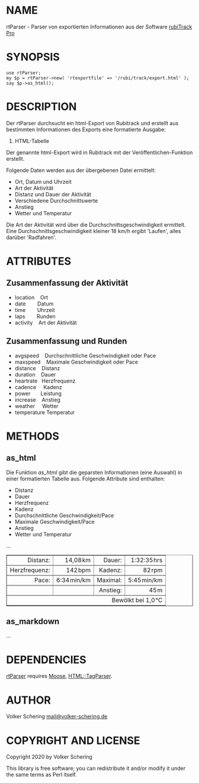 # NAME

rtParser - Parser von exportierten Informationen aus der 
Software [rubiTrack Pro](https://www.rubitrack.com)

# SYNOPSIS

    use rtParser;
    my $p = rtParser->new( 'rtexportfile' => '/rubi/track/export.html' );
    say $p->as_html();

# DESCRIPTION

Der rtParser durchsucht ein html-Export von Rubitrack und erstellt aus
bestimmten Informationen des Exports eine formatierte Ausgabe:

1. HTML-Tabelle

Der genannte html-Export wird in Rubitrack mit der
Veröffentlichen-Funktion erstellt.

Folgende Daten werden aus der übergebenen Datei ermittelt:

- Ort, Datum und Uhrzeit
- Art der Aktivität
- Distanz und Dauer der Aktivität
- Verschiedene Durchschnittswerte
- Anstieg
- Wetter und Temperatur

Die Art der Aktivität wird über die Durchschnittsgeschwindigkeit ermittelt. 
Eine Durchschnittsgeschwindigkeit kleiner 18 km/h ergibt 'Laufen',
alles darüber 'Radfahren'. 

# ATTRIBUTES

## Zusammenfassung der Aktivität

- location    Ort
- date        Datum
- time        Uhrzeit
- laps        Runden
- activity    Art der Aktivität

## Zusammenfassung und Runden

- avgspeed    Durchschnittliche Geschwindigkeit oder Pace
- maxspeed    Maximale Geschwindigkeit oder Pace
- distance    Distanz
- duration    Dauer
- heartrate   Herzfrequenz
- cadence     Kadenz
- power       Leistung
- increase    Anstieg
- weather     Wetter
- temperature Temperatur

# METHODS

## as\_html

Die Funktion _as\_html_ gibt die geparsten Informationen (eine Auswahl) in einer
formatierten Tabelle aus.
Folgende Attribute sind enthalten:

- Distanz
- Dauer
- Herzfrequenz
- Kadenz
- Durchschnittliche Geschwindigkeit/Pace
- Maximale Geschwindigkeit/Pace
- Anstieg
- Wetter und Temperatur

...

<div>
    <table border='1'>
      <tr align='right'>
        <td>Distanz:</td>
        <td>14,08 km</td>
        <td>Dauer:</td>
        <td>1:32:35 hrs</td>
      </tr>
      <tr align='right'>
        <td>Herzfrequenz:</td>
        <td>142 bpm</td>
        <td>Kadenz:</td>
        <td>82 rpm</td>
      </tr>
      <tr align='right'>
        <td>Pace:</td>
        <td>6:34 min/km</td>
        <td>Maximal:</td>
        <td>5:45 min/km</td>
      </tr>
      <tr align='right'>
        <td>&nbsp;</td>
        <td>&nbsp;</td>
        <td>Anstieg:</td>
        <td>45 m</td>
      </tr>
      <tr>
        <td colspan='4' align='right'>Bewölkt bei 1,0 ℃</td>
      </tr>
    </table>
</div>

## as\_markdown

...

# DEPENDENCIES

[rtParser](https://metacpan.org/pod/rtParser) requires [Moose](https://metacpan.org/pod/Moose), [HTML::TagParser](https://metacpan.org/pod/HTML%3A%3ATagParser).

# AUTHOR

Volker Schering <mail@volker-schering.de>

# COPYRIGHT AND LICENSE

Copyright 2020 by Volker Schering

This library is free software; you can redistribute it and/or modify
it under the same terms as Perl itself. 
